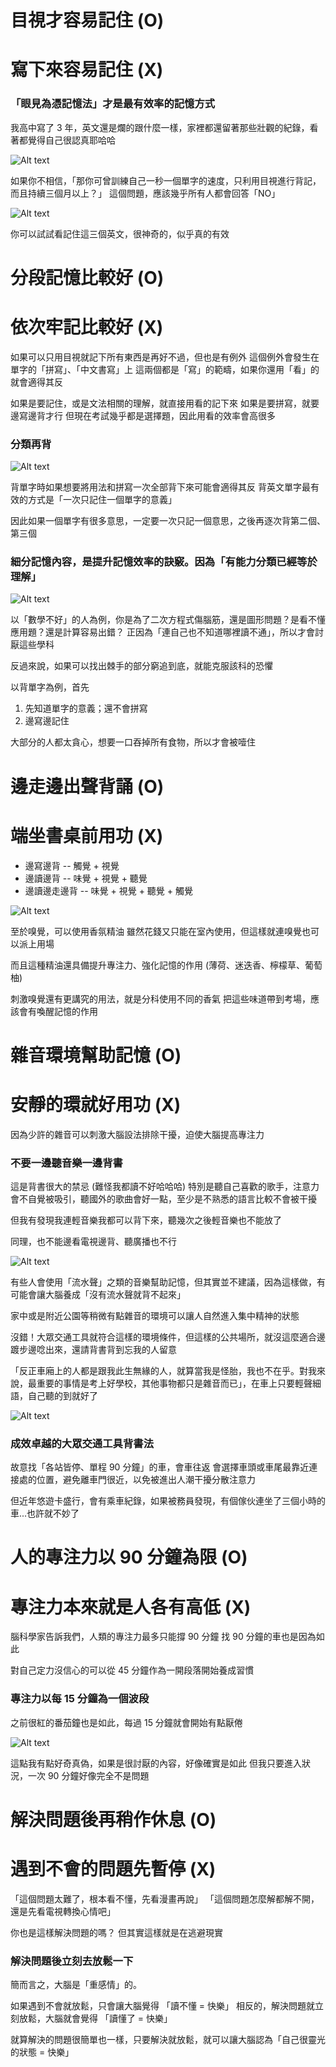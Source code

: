 # 目視才容易記住 (O)
# 寫下來容易記住 (X)

### 「眼見為憑記憶法」才是最有效率的記憶方式

我高中寫了 3 年，英文還是爛的跟什麼一樣，家裡都還留著那些壯觀的紀錄，看著都覺得自己很認真耶哈哈

![Alt text](image.png)

如果你不相信，「那你可曾訓練自己一秒一個單字的速度，只利用目視進行背記，而且持續三個月以上？」
這個問題，應該幾乎所有人都會回答「NO」

![Alt text](image-1.png)

你可以試試看記住這三個英文，很神奇的，似乎真的有效

# 分段記憶比較好 (O)
# 依次牢記比較好 (X)

如果可以只用目視就記下所有東西是再好不過，但也是有例外
這個例外會發生在單字的「拼寫」、「中文書寫」上
這兩個都是「寫」的範疇，如果你還用「看」的就會適得其反

如果是要記住，或是文法相關的理解，就直接用看的記下來
如果是要拼寫，就要邊寫邊背才行
但現在考試幾乎都是選擇題，因此用看的效率會高很多

### 分類再背
![Alt text](image-2.png)

背單字時如果想要將用法和拼寫一次全部背下來可能會適得其反
背英文單字最有效的方式是「一次只記住一個單字的意義」

因此如果一個單字有很多意思，一定要一次只記一個意思，之後再逐次背第二個、第三個

### 細分記憶內容，是提升記憶效率的訣竅。因為「有能力分類已經等於理解」

![Alt text](image-3.png)

以「數學不好」的人為例，你是為了二次方程式傷腦筋，還是圖形問題？是看不懂應用題？還是計算容易出錯？
正因為「連自己也不知道哪裡讀不通」，所以才會討厭這些學科

反過來說，如果可以找出棘手的部分窮追到底，就能克服該科的恐懼

以背單字為例，首先
1. 先知道單字的意義；還不會拼寫
2. 邊寫邊記住

大部分的人都太貪心，想要一口吞掉所有食物，所以才會被噎住

# 邊走邊出聲背誦 (O)
# 端坐書桌前用功 (X)

* 邊寫邊背  -- 觸覺 + 視覺
* 邊讀邊背  -- 味覺 + 視覺 + 聽覺
* 邊讀邊走邊背 -- 味覺 + 視覺 + 聽覺 + 觸覺

![Alt text](image-4.png)

至於嗅覺，可以使用香氛精油
雖然花錢又只能在室內使用，但這樣就連嗅覺也可以派上用場

而且這種精油還具備提升專注力、強化記憶的作用 (薄荷、迷迭香、檸檬草、葡萄柚)


刺激嗅覺還有更講究的用法，就是分科使用不同的香氣
把這些味道帶到考場，應該會有喚醒記憶的作用


# 雜音環境幫助記憶 (O)
# 安靜的環就好用功 (X)

因為少許的雜音可以刺激大腦設法排除干擾，迫使大腦提高專注力

### 不要一邊聽音樂一邊背書
這是背書很大的禁忌 (難怪我都讀不好哈哈哈)
特別是聽自己喜歡的歌手，注意力會不自覺被吸引，聽國外的歌曲會好一點，至少是不熟悉的語言比較不會被干擾

但我有發現我連輕音樂我都可以背下來，聽幾次之後輕音樂也不能放了

同理，也不能邊看電視邊背、聽廣播也不行

![Alt text](image-5.png)

有些人會使用「流水聲」之類的音樂幫助記憶，但其實並不建議，因為這樣做，有可能會讓大腦養成「沒有流水聲就背不起來」

家中或是附近公園等稍微有點雜音的環境可以讓人自然進入集中精神的狀態

沒錯！大眾交通工具就符合這樣的環境條件，但這樣的公共場所，就沒這麼適合邊踱步邊唸出來，還請背書背到忘我的人留意

「反正車廂上的人都是跟我此生無緣的人，就算當我是怪胎，我也不在乎。對我來說，最重要的事情是考上好學校，其他事物都只是雜音而已」，在車上只要輕聲細語，自己聽的到就好了

![Alt text](image-6.png)

### 成效卓越的大眾交通工具背書法
故意找「各站皆停、單程 90 分鐘」的車，會車往返
會選擇車頭或車尾最靠近連接處的位置，避免離車門很近，以免被進出人潮干擾分散注意力

但近年悠遊卡盛行，會有乘車紀錄，如果被務員發現，有個傢伙連坐了三個小時的車...也許就不妙了

# 人的專注力以 90 分鐘為限 (O)
# 專注力本來就是人各有高低 (X)

腦科學家告訴我們，人類的專注力最多只能撐 90 分鐘
找 90 分鐘的車也是因為如此

對自己定力沒信心的可以從 45 分鐘作為一開段落開始養成習慣

### 專注力以每 15 分鐘為一個波段
之前很紅的番茄鐘也是如此，每過 15 分鐘就會開始有點厭倦

![Alt text](image-7.png)

這點我有點好奇真偽，如果是很討厭的內容，好像確實是如此
但我只要進入狀況，一次 90 分鐘好像完全不是問題

# 解決問題後再稍作休息 (O)
# 遇到不會的問題先暫停 (X)

「這個問題太難了，根本看不懂，先看漫畫再說」
「這個問題怎麼解都解不開，還是先看電視轉換心情吧」

你也是這樣解決問題的嗎？ 但其實這樣就是在逃避現實

### 解決問題後立刻去放鬆一下
簡而言之，大腦是「重感情」的。

如果遇到不會就放鬆，只會讓大腦覺得 「讀不懂 = 快樂」
相反的，解決問題就立刻放鬆，大腦就會覺得 「讀懂了 = 快樂」

就算解決的問題很簡單也一樣，只要解決就放鬆，就可以讓大腦認為「自己很靈光的狀態 = 快樂」


